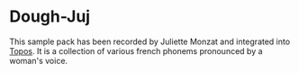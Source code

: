 # Dough-Juj

This sample pack has been recorded by Juliette Monzat and integrated into [Topos](https://topos.live). It is a collection of various french phonems pronounced by a woman's voice.
